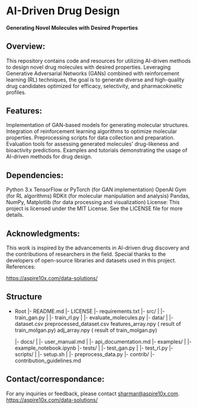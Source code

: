 # AI-Driven Drug Design
#### Generating Novel Molecules with Desired Properties

## Overview:
This repository contains code and resources for utilizing AI-driven methods to design novel drug molecules with desired properties. Leveraging Generative Adversarial Networks (GANs) combined with reinforcement learning (RL) techniques, the goal is to generate diverse and high-quality drug candidates optimized for efficacy, selectivity, and pharmacokinetic profiles.

## Features:

Implementation of GAN-based models for generating molecular structures.
Integration of reinforcement learning algorithms to optimize molecular properties.
Preprocessing scripts for data collection and preparation.
Evaluation tools for assessing generated molecules' drug-likeness and bioactivity predictions.
Examples and tutorials demonstrating the usage of AI-driven methods for drug design.

## Dependencies:
Python 3.x
TensorFlow or PyTorch (for GAN implementation)
OpenAI Gym (for RL algorithms)
RDKit (for molecular manipulation and analysis)
Pandas, NumPy, Matplotlib (for data processing and visualization)
License:
This project is licensed under the MIT License. See the LICENSE file for more details.

## Acknowledgments:

This work is inspired by the advancements in AI-driven drug discovery and the contributions of researchers in the field.
Special thanks to the developers of open-source libraries and datasets used in this project.
References:

https://aspire10x.com/data-solutions/


## Structure

- Root
  |- README.md
  |- LICENSE
  |- requirements.txt
  |- src/
  |   |- train_gan.py
  |   |- train_rl.py
  |   |- evaluate_molecules.py
  |- data/
  |   |- dataset.csv
         preprocessed_dataset.csv
        features_array.npy ( result of train_molgan.py)
        adj_array.npy   ( result of train_molgan.py)
  
  |- docs/
  |   |- user_manual.md
  |   |- api_documentation.md
  |- examples/
  |   |- example_notebook.ipynb
  |- tests/
  |   |- test_gan.py
  |   |- test_rl.py
  |- scripts/
  |   |- setup.sh
  |   |- preprocess_data.py
  |- contrib/
      |- contribution_guidelines.md

## Contact/correspondance:
For any inquiries or feedback, please contact sharmar@aspire10x.com.
https://aspire10x.com/data-solutions/
